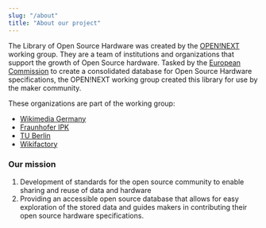 ```yaml
---
slug: "/about"
title: "About our project"
---
```


The Library of Open Source Hardware was created by the [OPEN!NEXT](https://opennext.eu/) working group. They are a team of institutions and organizations that support the growth of Open Source hardware. Tasked by the [European Commission](https://cordis.europa.eu/project/id/869984) to create a consolidated database for Open Source Hardware specifications, the OPEN!NEXT working group created this library for use by the maker community.

These organizations are part of the working group:
- [Wikimedia Germany](https://wikimedia.de)
- [Fraunhofer IPK]()
- [TU Berlin]()
- [Wikifactory]()

### Our mission

1. Development of standards for the open source community to enable sharing and reuse of data and hardware
2. Providing an accessible open source database that allows for easy exploration of the stored data and guides makers in contributing their open source hardware specifications. 
